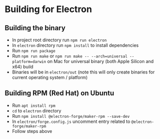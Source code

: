 # Building for Electron

## Building the binary 

* In project root directory run `npm run electron`
* In `electron` directory run `npm install` to install dependencies
* Run `npm run package`
* Run `npm run make` or `npm run make -- --arch=universal --platform=darwin` on Mac for universal binary (both Apple Silicon and x64) build
* Binaries will be in `electron/out` (note this will only create binaries for current operating system / platform)

## Building RPM (Red Hat) on Ubuntu

* Run `apt install rpm`
* `cd` to `electron` directory
* Run `npm install @electron-forge/maker-rpm --save-dev`
* In `electron/forge.config.js` uncomment entry related to `@electron-forge/maker-rpm`
* Follow steps above